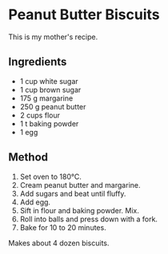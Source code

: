 # Peanut Butter Biscuits

This is my mother's recipe.

## Ingredients

- 1 cup white sugar
- 1 cup brown sugar
- 175 g margarine
- 250 g peanut butter
- 2 cups flour
- 1 t baking powder
- 1 egg

## Method

1. Set oven to 180°C.
2. Cream peanut butter and margarine.
3. Add sugars and beat until fluffy.
4. Add egg.
5. Sift in flour and baking powder. Mix.
6. Roll into balls and press down with a fork.
7. Bake for 10 to 20 minutes.

Makes about 4 dozen biscuits.

